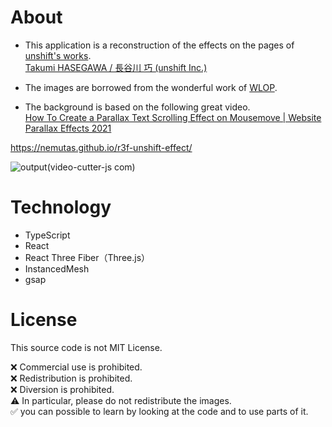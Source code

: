 # About
* This application is a reconstruction of the effects on the pages of [unshift's works](https://unshift.jp/works#aimessenger).<br>
[Takumi HASEGAWA / 長谷川 巧 (unshift Inc.)](https://twitter.com/_unshift)<br>

* The images are borrowed from the wonderful work of [WLOP](https://twitter.com/wlopwangling).<br>

* The background is based on the following great video.<br>
[How To Create a Parallax Text Scrolling Effect on Mousemove | Website Parallax Effects 2021](https://www.youtube.com/watch?v=ADAmKlVs25w)


https://nemutas.github.io/r3f-unshift-effect/

![output(video-cutter-js com)](https://user-images.githubusercontent.com/46724121/155994758-22d51f55-4f8e-4665-b910-5392857e656f.gif)

# Technology
* TypeScript
* React
* React Three Fiber（Three.js）
* InstancedMesh
* gsap

# License
This source code is not MIT License.

❌ Commercial use is prohibited.<br>
❌ Redistribution is prohibited.<br>
❌ Diversion is prohibited.<br>
⚠️ In particular, please do not redistribute the images.<br>
✅ you can possible to learn by looking at the code and to use parts of it.
